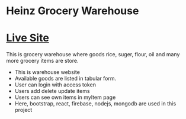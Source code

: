 # Heinz Grocery Warehouse

# [Live Site](https://guide-for-outings.web.app/)

This is grocery warehouse where goods rice, suger, flour, oil and many more grocery items are store.

- This is warehouse website
- Available goods are listed in tabular form.
- User can login with access token
- Users add delete update items
- Users can see own items in myItem page 
- Here, bootstrap, react, firebase, nodejs, mongodb are used in this project
